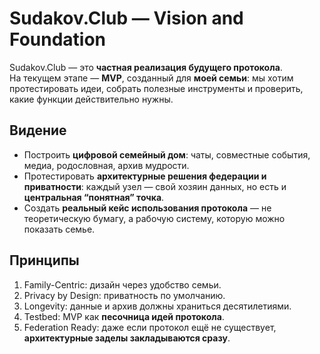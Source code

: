 # Sudakov.Club — Vision and Foundation

Sudakov.Club — это **частная реализация будущего протокола**.  
На текущем этапе — **MVP**, созданный для **моей семьи**: мы хотим протестировать идеи, собрать полезные инструменты и проверить, какие функции действительно нужны.

## Видение
- Построить **цифровой семейный дом**: чаты, совместные события, медиа, родословная, архив мудрости.  
- Протестировать **архитектурные решения федерации и приватности**: каждый узел — свой хозяин данных, но есть и **центральная “понятная” точка**.  
- Создать **реальный кейс использования протокола** — не теоретическую бумагу, а рабочую систему, которую можно показать семье.

## Принципы
1. Family-Centric: дизайн через удобство семьи.
2. Privacy by Design: приватность по умолчанию.
3. Longevity: данные и архив должны храниться десятилетиями.
4. Testbed: MVP как **песочница идей протокола**.
5. Federation Ready: даже если протокол ещё не существует, **архитектурные заделы закладываются сразу**.
